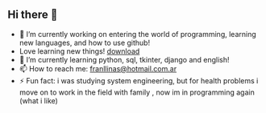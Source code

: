 ## Hi there 👋

- 🔭 I’m currently working on entering the world of programming, learning new languages, and how to use github!
- Love learning new things!
  [download](https://github.com/user-attachments/assets/b52532d0-9edb-4a01-9d4e-64aeafd6a47b)
- 🌱 I’m currently learning python, sql, tkinter, django and english!
- 📫 How to reach me: franllinas@hotmail.com.ar
- ⚡ Fun fact: i was studying system engineering, but for health problems i move on to work in the field with family , now im in programming again (what i like)


